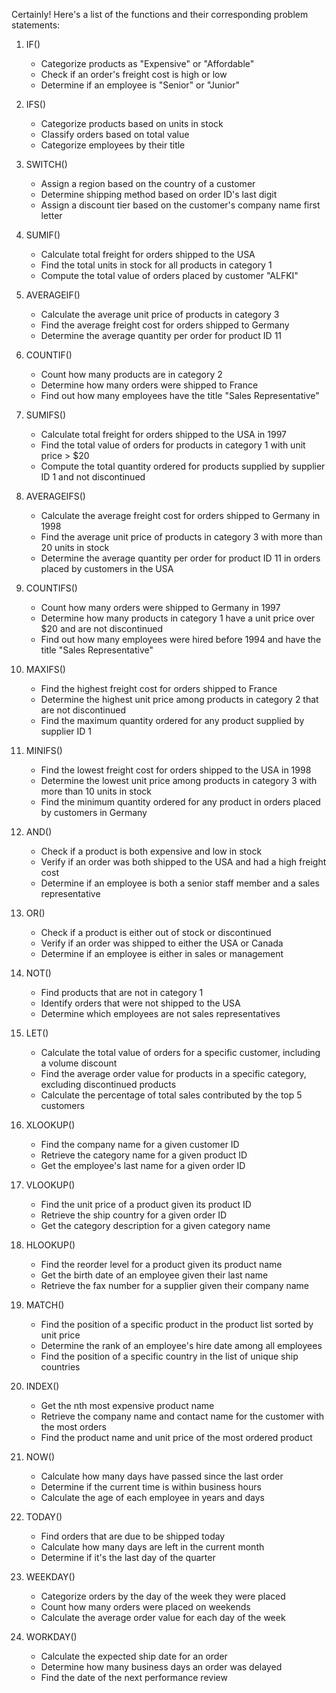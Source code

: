 Certainly! Here's a list of the functions and their corresponding problem statements:

1. IF()
   - Categorize products as "Expensive" or "Affordable"
   - Check if an order's freight cost is high or low
   - Determine if an employee is "Senior" or "Junior"

2. IFS()
   - Categorize products based on units in stock
   - Classify orders based on total value
   - Categorize employees by their title

3. SWITCH()
   - Assign a region based on the country of a customer
   - Determine shipping method based on order ID's last digit
   - Assign a discount tier based on the customer's company name first letter

4. SUMIF()
   - Calculate total freight for orders shipped to the USA
   - Find the total units in stock for all products in category 1
   - Compute the total value of orders placed by customer "ALFKI"

5. AVERAGEIF()
   - Calculate the average unit price of products in category 3
   - Find the average freight cost for orders shipped to Germany
   - Determine the average quantity per order for product ID 11

6. COUNTIF()
   - Count how many products are in category 2
   - Determine how many orders were shipped to France
   - Find out how many employees have the title "Sales Representative"

7. SUMIFS()
   - Calculate total freight for orders shipped to the USA in 1997
   - Find the total value of orders for products in category 1 with unit price > $20
   - Compute the total quantity ordered for products supplied by supplier ID 1 and not discontinued

8. AVERAGEIFS()
   - Calculate the average freight cost for orders shipped to Germany in 1998
   - Find the average unit price of products in category 3 with more than 20 units in stock
   - Determine the average quantity per order for product ID 11 in orders placed by customers in the USA

9. COUNTIFS()
   - Count how many orders were shipped to Germany in 1997
   - Determine how many products in category 1 have a unit price over $20 and are not discontinued
   - Find out how many employees were hired before 1994 and have the title "Sales Representative"

10. MAXIFS()
    - Find the highest freight cost for orders shipped to France
    - Determine the highest unit price among products in category 2 that are not discontinued
    - Find the maximum quantity ordered for any product supplied by supplier ID 1

11. MINIFS()
    - Find the lowest freight cost for orders shipped to the USA in 1998
    - Determine the lowest unit price among products in category 3 with more than 10 units in stock
    - Find the minimum quantity ordered for any product in orders placed by customers in Germany

12. AND()
    - Check if a product is both expensive and low in stock
    - Verify if an order was both shipped to the USA and had a high freight cost
    - Determine if an employee is both a senior staff member and a sales representative

13. OR()
    - Check if a product is either out of stock or discontinued
    - Verify if an order was shipped to either the USA or Canada
    - Determine if an employee is either in sales or management

14. NOT()
    - Find products that are not in category 1
    - Identify orders that were not shipped to the USA
    - Determine which employees are not sales representatives

15. LET()
    - Calculate the total value of orders for a specific customer, including a volume discount
    - Find the average order value for products in a specific category, excluding discontinued products
    - Calculate the percentage of total sales contributed by the top 5 customers

16. XLOOKUP()
    - Find the company name for a given customer ID
    - Retrieve the category name for a given product ID
    - Get the employee's last name for a given order ID

17. VLOOKUP()
    - Find the unit price of a product given its product ID
    - Retrieve the ship country for a given order ID
    - Get the category description for a given category name

18. HLOOKUP()
    - Find the reorder level for a product given its product name
    - Get the birth date of an employee given their last name
    - Retrieve the fax number for a supplier given their company name

19. MATCH()
    - Find the position of a specific product in the product list sorted by unit price
    - Determine the rank of an employee's hire date among all employees
    - Find the position of a specific country in the list of unique ship countries

20. INDEX()
    - Get the nth most expensive product name
    - Retrieve the company name and contact name for the customer with the most orders
    - Find the product name and unit price of the most ordered product

21. NOW()
    - Calculate how many days have passed since the last order
    - Determine if the current time is within business hours
    - Calculate the age of each employee in years and days

22. TODAY()
    - Find orders that are due to be shipped today
    - Calculate how many days are left in the current month
    - Determine if it's the last day of the quarter

23. WEEKDAY()
    - Categorize orders by the day of the week they were placed
    - Count how many orders were placed on weekends
    - Calculate the average order value for each day of the week

24. WORKDAY()
    - Calculate the expected ship date for an order
    - Determine how many business days an order was delayed
    - Find the date of the next performance review